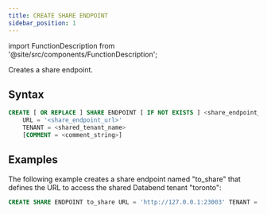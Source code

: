 ```yaml
---
title: CREATE SHARE ENDPOINT
sidebar_position: 1
---
```


import FunctionDescription from '@site/src/components/FunctionDescription';

<FunctionDescription description="Introduced or updated: v1.2.339"/>

Creates a share endpoint.

## Syntax

```sql
CREATE [ OR REPLACE ] SHARE ENDPOINT [ IF NOT EXISTS ] <share_endpoint_name>
    URL = '<share_endpoint_url>'
    TENANT = <shared_tenant_name>
    [COMMENT = <comment_string>]
```

## Examples

The following example creates a share endpoint named "to_share" that defines the URL to access the shared Databend tenant "toronto":

```sql
CREATE SHARE ENDPOINT to_share URL = 'http://127.0.0.1:23003' TENANT = toronto;
```